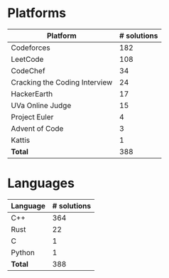 # Platforms
Platform | # solutions
-------- | -----------
Codeforces | 182
LeetCode | 108
CodeChef | 34
Cracking the Coding Interview | 24
HackerEarth | 17
UVa Online Judge | 15
Project Euler | 4
Advent of Code | 3
Kattis | 1
**Total** | 388

# Languages
Language | # solutions
-------- | -----------
C++ | 364
Rust | 22
C | 1
Python | 1
**Total** | 388

